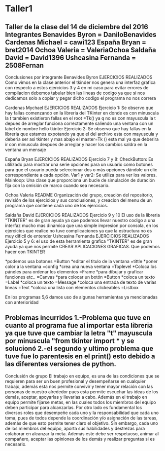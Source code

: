 # Taller1
Taller de la clase del 14 de diciembre del 2016
Integrantes 
  Benavides Byron =  DaniloBenavides
  Cardenas Michael = cawi123
  España Bryan = bret2014
  Ochoa Valeria = ValeriaOchoa
  Saldaña David = David1396
  Ushcasina Fernanda = 2508Fernan
 -------------------------------------------------------- 
Conclusiones por integrante
  Benavides Byron
EJERCICIOS REALIZADOS 
Como vimos en la clase anterior el tkinder
nos genera una interfaz grafica con respecto a estos 
ejercicios 3 y 4 en mi caso para evitar errores de compilacion
debemos tabular bien las lineas de codigo ya que si nos dedicamos
solo a copiar y pegar dicho codigo el programa no nos correra  

  Cardenas Mychael 
EJERCICIOS REALIZADOS 
Ejercicio 1:
Se observo que hay fallas comenzando en la libreria del TKinter en donde es con minuscula la t
tambien existieron fallas en el root =Tk() ya q no es con mayuscula la t 
depues de arreglar funciona correctamente saliendo una ventana con un label de nombre hello tkinter
Ejercicio 2:
Se observo que hay fallas en la libreria que estamos expotando ya que el del archivo esta con mayuscula y deberia ser asi tkinter 
y mas abajo el master=Tk () esta mal ya que deberira ir con minuscula
despues de arreglar y hacer los cambios saldra en la ventana un mensaje 

  España Bryan
EJERCICIOS REALIZADOS 
Ejercicio 7 y 8:
CheckButton: Es utilizado para mostrar una serie opciones para un usuario como botones para que el usuario pueda seleccionar dos o más opciones dándole un clic correspondiente a cada opción.
Var1 y var2: Se utiliza para ver los valores.
Mainloop: Una clase que proporciona un bucle de simulación de duración fija con la omisión de marco cuando sea necesario.

  Ochoa Valeria
README
Organización del grupo, creación del repositorio, revisión de los ejercicios y sus conclusiones, y creacion del menu de un programa que contiene cada uno de los ejercicios. 

  Saldaña David
EJERCICIOS REALIZADOS 
Ejercicio 9 y 10
El uso de la libreria "TKINTER" es de gran ayuda ya que podemos llevar nuestro codigo a una interfaz mucho mas dinamica que una simple impresion por consola, en los ejercicios que realice no tuve complicaciones ya que la estructura no es muy dificil de entender
  Ushcasina Fernanda
EJERCICIOS REALIZADOS 
Ejercicio 5 y 6:
el uso de esta herramienta grafica "TKINTER" es de gran ayuda ya que nos permite CREAR APLICACIONES GRAFICAS.
Que podemos hacer con TKINTER

*podemos usa botones					=Button
*editar el titulo de la ventana				=tittle
*poner color a la ventana				=config
*crea una nueva ventana					=Toplevel
*Coloca los páneles para ordenar los elementos		=Frame
*para dibujar y graficar funciones etc..		=Canvas
*para colocar un botón					=Button
*coloca un texto					=Label
*coloca un texto					=Message
*coloca una entrada de texto de varias lineas		=Text
*coloca una lista con elementos clickeables		=Listbox
 
En los programas 5,6 damos uso de algunas herramientas ya mencionadas con anterioridad

Problemas incurridos 
1.-Problema que tuve en cuanto al programa fue al importar esta libreria ya que
tuve que cambiar la letra "t" mayuscula por minuscula "from tkinter import * y se solucionó
2.-el segundo y ultimo problema que tuve fue lo parentesis en el print() esto debido a
las diferentes versiones de python.
--------------------------------------------------------
Conclusión  de grupo
El trabajo en equipo, es una de las condiciones que se requieren para ser un buen profesional y desempeñarse en cualquier trabajo, además esta nos permite convivir y tener mayor relación con las personas de nuestro alrededor pues esta permite escuchar las ideas de los demás, aceptar, apoyarlas y llevarlas a cabo. Además en el  trabajo en equipo permite fijarse metas, en las cuales todos los miembros del equipo deben participar para alcanzarlas. Por otro lado es fundamental los diversos roles que  desempeñe cada uno y la responsabilidad que cada uno toma, pues de todos depende la coordinación y/o asignación de las tareas, además de que esto permite tener claro el objetivo. Sin embargo, cada uno de los miembros del equipo, aporta sus habilidades y destrezas para colaborar en alcanzar la meta. Además este debe ser respetuoso, animar al compañero, aceptar las opiniones de los demás y realizar preguntas si es necesario.
